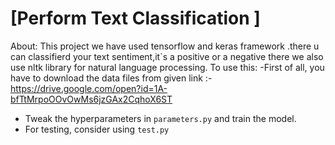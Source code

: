 # [Perform Text Classification ]
About:
This project we have used tensorflow and keras framework .there u can classifierd your text sentiment,it`s a positive or a negative there we also use nltk library for natural language processing.
To use this:
-First of all, you have to download the data files from given link :- https://drive.google.com/open?id=1A-bfTtMrpoOOvOwMs6jzGAx2CqhoX6ST 
- Tweak the hyperparameters in `parameters.py` and train the model.
- For testing, consider using `test.py`
